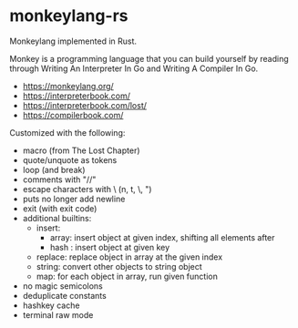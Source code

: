 # monkeylang-rs
Monkeylang implemented in Rust.

Monkey is a programming language that you can build yourself by reading through Writing An Interpreter In Go and Writing A Compiler In Go.
- <https://monkeylang.org/>
- <https://interpreterbook.com/>
- <https://interpreterbook.com/lost/>
- <https://compilerbook.com/>

Customized with the following:
- macro (from The Lost Chapter)
- quote/unquote as tokens
- loop (and break)
- comments with "//"
- escape characters with \\ (n, t, \\, ")
- puts no longer add newline
- exit (with exit code)
- additional builtins:
  - insert:
    - array: insert object at given index, shifting all elements after
    - hash : insert object at given key
  - replace: replace object in array at the given index
  - string: convert other objects to string object
  - map: for each object in array, run given function
- no magic semicolons
- deduplicate constants
- hashkey cache
- terminal raw mode

